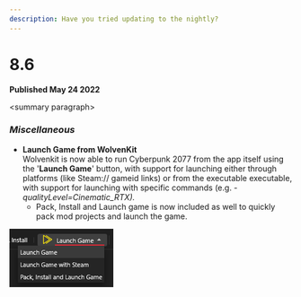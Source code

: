 ```yaml
---
description: Have you tried updating to the nightly?
---
```


# 8.6

**Published May 24 2022**

\<summary paragraph>

### _Miscellaneous_

* **Launch Game from WolvenKit**\
  Wolvenkit is now able to run Cyberpunk 2077 from the app itself using the '**Launch Game**' button, with support for launching either through platforms (like Steam:// gameid links) or from the executable executable, with support for launching with specific commands (e.g. _-qualityLevel=Cinematic\_RTX)._
  * Pack, Install and Launch game is now included as well to quickly pack mod projects and launch the game.

![8.6 new "Launch Game" options](<../../.gitbook/assets/image (3) (1) (1).png>)

